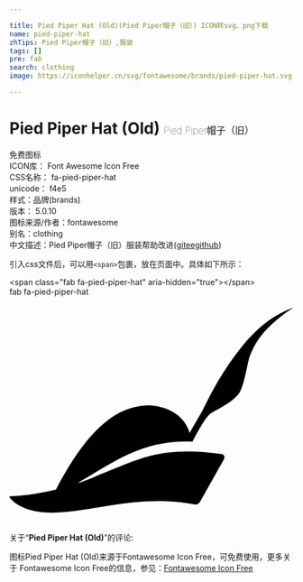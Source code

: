 ```yaml
---

title: Pied Piper Hat (Old)(Pied Piper帽子（旧）) ICON转svg、png下载
name: pied-piper-hat
zhTips: Pied Piper帽子（旧）,服装
tags: []
pre: fab
search: clothing
image: https://iconhelper.cn/svg/fontawesome/brands/pied-piper-hat.svg

---
```


# Pied Piper Hat (Old)  <small style="font-size: 60%;font-weight: 100">Pied Piper帽子（旧）</small>


<div class="detail-page">
<p>
<span><span class="badge-success badge">免费图标</span> </span>
<br/>
<span>
ICON库：
<span class="badge-secondary badge">Font Awesome Icon Free</span> 
</span>
<br/>
<span>
CSS名称：
<span class="badge-secondary badge">fa-pied-piper-hat</span> 
</span>
<br/>
<span>
unicode：
<span class="badge-secondary badge">f4e5</span> 
<copy-btn content='f4e5' btn-title=""></copy-btn>
<copy-btn :content='String.fromCodePoint(parseInt("f4e5", 16))' btn-title="复制U"></copy-btn>
</span><br/><span>样式：<span class="badge-light badge">品牌(brands)</span></span>
<br/>
<span>
版本：
<span class="badge-secondary badge">5.0.10</span> 
</span>
<br/>
<span>图标来源/作者：<span class="badge-light badge">fontawesome</span></span> 
<br/>
<span>别名：<span class="badge-light badge">clothing</span></span><br/><span class="zh-detail">中文描述：<span class="badge-primary badge">Pied Piper帽子（旧）</span><span class="badge-primary badge">服装</span><span class="help-link"><span>帮助改进</span>(<a href="https://gitee.com/liuwave/icon-helper/edit/master/json/fontawesome/brands/pied-piper-hat.json" target="_blank" rel="noopener noreferrer">gitee</a><a href="https://github.com/liuwave/icon-helper/edit/master/json/fontawesome/brands/pied-piper-hat.json" target="_blank" rel="noopener noreferrer">github</a></span>)</span><br/>
</p>
</div>
<div class="alert alert-dark">
  <i class="fab fa-pied-piper-hat fa-xs"></i>
  <i class="fab fa-pied-piper-hat fa-sm"></i>
  <i class="fab fa-pied-piper-hat fa-lg"></i>
  <i class="fab fa-pied-piper-hat fa-2x"></i>
  <i class="fab fa-pied-piper-hat fa-3x"></i>
  <i class="fab fa-pied-piper-hat fa-5x"></i>
  <i class="fab fa-pied-piper-hat fa-7x"></i>
</div>
<div>
  <p>引入css文件后，可以用<code>&lt;span&gt;</code>包裹，放在页面中。具体如下所示：    
  </p>
  <div class="alert alert-primary" style="font-size: 14px">
    &lt;span class="fab fa-pied-piper-hat" aria-hidden="true"&gt;&lt;/span&gt;
    <copy-btn content='<span class="fab fa-pied-piper-hat" aria-hidden="true"></span>'></copy-btn>
  </div>
  <div class="alert alert-secondary">
    <i class="fab fa-pied-piper-hat"
    style="font-size: 24px"
    aria-hidden="true"></i> fab fa-pied-piper-hat
    <copy-btn content="fab fa-pied-piper-hat" btn-title="复制图标名称"></copy-btn>
  </div>
</div>
<div id="svg" class="svg-wrap">
<svg xmlns="http://www.w3.org/2000/svg" viewBox="0 0 640 512"><path d="M640 24.9c-80.8 53.6-89.4 92.5-96.4 104.4-6.7 12.2-11.7 60.3-23.3 83.6-11.7 23.6-54.2 42.2-66.1 50-11.7 7.8-28.3 38.1-41.9 64.2-108.1-4.4-167.4 38.8-259.2 93.6 29.4-9.7 43.3-16.7 43.3-16.7 94.2-36 139.3-68.3 281.1-49.2 1.1 0 1.9.6 2.8.8 3.9 2.2 5.3 6.9 3.1 10.8l-53.9 95.8c-2.5 4.7-7.8 7.2-13.1 6.1-126.8-23.8-226.9 17.3-318.9 18.6C24.1 488 0 453.4 0 451.8c0-1.1.6-1.7 1.7-1.7 0 0 38.3 0 103.1-15.3C178.4 294.5 244 245.4 315.4 245.4c0 0 71.7 0 90.6 61.9 22.8-39.7 28.3-49.2 28.3-49.2 5.3-9.4 35-77.2 86.4-141.4 51.5-64 90.4-79.9 119.3-91.8z"/></svg>
</div>
<detail full-name='fa-pied-piper-hat'></detail>
<div class="icon-detail__container">
<p>关于“<b>Pied Piper Hat (Old)</b>”的评论:</p>
</div>
<Vssue title="关于“Pied Piper Hat (Old)”的评论" />    
<div><p>图标Pied Piper Hat (Old)来源于Fontawesome Icon Free，可免费使用，更多关于  Fontawesome Icon Free的信息，参见：<a target="_blank" href="https://iconhelper.cn/fontawesome.html">Fontawesome Icon Free</a>
</p></div>
